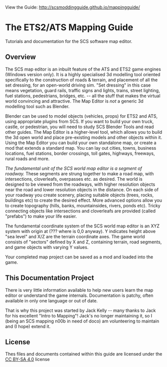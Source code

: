 View the Guide: http://scsmoddingguide.github.io/mappingguide/

# The ETS2/ATS Mapping Guide
Tutorials and documentation for the SCS software map editor.

## Overview

The SCS map editor is an inbuilt feature of the ATS and ETS2 game engines (Windows version only).  It is a highly specialised 3d modelling tool oriented specifically to the construction of roads & terrain, and placement of all the set dressing, for an open-world driving sim. "Set dressing" in this case means vegetation, guard rails, traffic signs and lights, trains, street lighting, fuel stations, pedestrians, bridges, etc. -- all the stuff that makes the virtual world convincing and attractive.  The Map Editor is *not* a generic 3d modelling tool such as Blender.

Blender can be used to model objects (vehicles, props) for ETS2 and ATS, using appropriate plugins from SCS.  If you want to build your own truck, castle, or pedestrian, you will need to study SCS Blender Tools and read other guides.  The Map Editor is a higher-level tool, which allows you to build the 3d open world and place pre-existing models and other objects within it.  Using the Map Editor you can build your own standalone map, or create a mod that extends a standard map.  You can lay out cities, towns, business locations, fuel stations, border crossings, toll gates, highways, freeways, rural roads and more.

*The fundamental unit of the SCS world map editor is a segment of roadway.*  These segments are strung together to make a road map, with intersections, cloverleafs, overpasses etc. as desired.  The world is designed to be viewed from the roadways, with higher resolution objects near the road and lower resolution objects in the distance.  On each side of your roadway you create scenery, placing suitable objects (trees, rocks, buildings etc) to create the desired effect.  More advanced options allow you to create topography (hills, banks, mountainsides, rivers, ponds etc).  Tricky connecting objects like intersections and cloverleafs are provided (called "prefabs") to make your life easier.

The fundamental coordinate system of the SCS world map editor is an XYZ system with origin at (??? where is 0,0 anyway).  Y indicates height above "sea level" and X/Z are the terrain coordinate axes.  The game world consists of "sectors" defined by X and Z, containing terrain, road segments, and game objects with varying Y values.

Your completed map project can be saved as a mod and loaded into the game.

## This Documentation Project

There is very little information available to help new users learn the map editor or understand the game internals.  Documentation is patchy, often available in only one language or out of date.

That is why this project was started by Jack Kelly -- many thanks to Jack for his excellent "Intro to Mapping"!  Jack's no longer maintaining it, so I (being an SCS mapping n00b in need of doco) am volunteering to maintain and (I hope) extend it.

## License 
Thes files and documents contained within this guide are licensed under the [CC BY-SA 4.0](https://creativecommons.org/licenses/by-sa/4.0/) license
